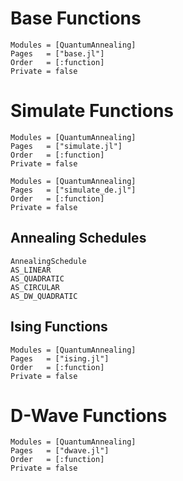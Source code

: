 
# Base Functions
```@autodocs
Modules = [QuantumAnnealing]
Pages   = ["base.jl"]
Order   = [:function]
Private = false
```

# Simulate Functions
```@autodocs
Modules = [QuantumAnnealing]
Pages   = ["simulate.jl"]
Order   = [:function]
Private = false
```

```@autodocs
Modules = [QuantumAnnealing]
Pages   = ["simulate_de.jl"]
Order   = [:function]
Private = false
```

## Annealing Schedules

```@docs
AnnealingSchedule
AS_LINEAR
AS_QUADRATIC
AS_CIRCULAR
AS_DW_QUADRATIC
```

## Ising Functions
```@autodocs
Modules = [QuantumAnnealing]
Pages   = ["ising.jl"]
Order   = [:function]
Private = false
```

# D-Wave Functions
```@autodocs
Modules = [QuantumAnnealing]
Pages   = ["dwave.jl"]
Order   = [:function]
Private = false
```
